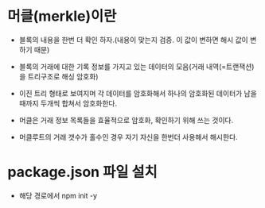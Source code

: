 # 머클(merkle)이란

- 블록의 내용을 한번 더 확인 하자.(내용이 맞는지 검증. 이 값이 변하면 해시 값이 변하기 때문)
- 블록의 거래에 대한 기록 정보를 가지고 있는 데이터의 모음(거래 내역(=트랜잭션)을 트리구조로 해싱 암호화)
- 이진 트리 형태로 보여지며 각 데이터를 암호화해서 하나의 암호화된 데이터가 남을때까지 두개씩 합쳐서 암호화한다.
- 머클은 거래 정보 목록들을 효율적으로 암호화, 확인하기 위해 쓰는 것이다.

- 머클루트의 거래 갯수가 홀수인 경우 자기 자신을 한번더 사용해서 해시한다.

# package.json 파일 설치

- 해당 경로에서 npm init -y
